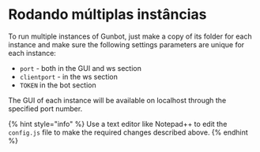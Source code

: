 # Rodando múltiplas instâncias

To run multiple instances of Gunbot, just make a copy of its folder for each instance and make sure the following settings parameters are unique for each instance:

* `port` - both in the GUI and ws section
* `clientport` - in the ws section
* `TOKEN` in the bot section

The GUI of each instance will be available on localhost through the specified port number.

{% hint style="info" %}
Use a text editor like Notepad++ to edit the `config.js` file to make the required changes described above.
{% endhint %}

